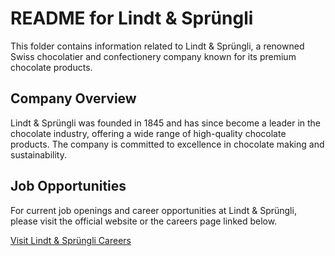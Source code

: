 # README for Lindt & Sprüngli

This folder contains information related to Lindt & Sprüngli, a renowned Swiss chocolatier and confectionery company known for its premium chocolate products. 

## Company Overview

Lindt & Sprüngli was founded in 1845 and has since become a leader in the chocolate industry, offering a wide range of high-quality chocolate products. The company is committed to excellence in chocolate making and sustainability.

## Job Opportunities

For current job openings and career opportunities at Lindt & Sprüngli, please visit the official website or the careers page linked below.

[Visit Lindt & Sprüngli Careers](https://www.lindt-spruengli.com)